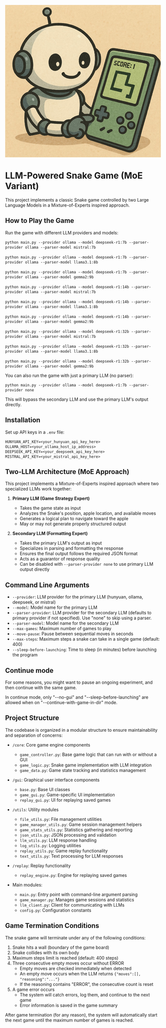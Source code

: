 ![](./img/a.jpg)


# LLM-Powered Snake Game (MoE Variant)

This project implements a classic Snake game controlled by two Large Language Models in a Mixture-of-Experts inspired approach.

## How to Play the Game

Run the game with different LLM providers and models:

```
python main.py --provider ollama --model deepseek-r1:7b --parser-provider ollama --parser-model mistral:7b

python main.py --provider ollama --model deepseek-r1:7b --parser-provider ollama --parser-model llama3.1:8b

python main.py --provider ollama --model deepseek-r1:7b --parser-provider ollama --parser-model gemma2:9b

python main.py --provider ollama --model deepseek-r1:14b --parser-provider ollama --parser-model mistral:7b

python main.py --provider ollama --model deepseek-r1:14b --parser-provider ollama --parser-model llama3.1:8b

python main.py --provider ollama --model deepseek-r1:14b --parser-provider ollama --parser-model gemma2:9b

python main.py --provider ollama --model deepseek-r1:32b --parser-provider ollama --parser-model mistral:7b

python main.py --provider ollama --model deepseek-r1:32b --parser-provider ollama --parser-model llama3.1:8b

python main.py --provider ollama --model deepseek-r1:32b --parser-provider ollama --parser-model gemma2:9b
```

You can also run the game with just a primary LLM (no parser):

```
python main.py --provider ollama --model deepseek-r1:7b --parser-provider none
```

This will bypass the secondary LLM and use the primary LLM's output directly.

## Installation

Set up API keys in a `.env` file:

```
HUNYUAN_API_KEY=<your_hunyuan_api_key_here>
OLLAMA_HOST=<your_ollama_host_ip_address>
DEEPSEEK_API_KEY=<your_deepseek_api_key_here>
MISTRAL_API_KEY=<your_mistral_api_key_here>
```

## Two-LLM Architecture (MoE Approach)

This project implements a Mixture-of-Experts inspired approach where two specialized LLMs work together:

1. **Primary LLM (Game Strategy Expert)**
   - Takes the game state as input
   - Analyzes the Snake's position, apple location, and available moves
   - Generates a logical plan to navigate toward the apple
   - May or may not generate properly structured output

2. **Secondary LLM (Formatting Expert)**
   - Takes the primary LLM's output as input
   - Specializes in parsing and formatting the response
   - Ensures the final output follows the required JSON format
   - Acts as a guarantor of response quality
   - Can be disabled with `--parser-provider none` to use primary LLM output directly

## Command Line Arguments

- `--provider`: LLM provider for the primary LLM (hunyuan, ollama, deepseek, or mistral)
- `--model`: Model name for the primary LLM
- `--parser-provider`: LLM provider for the secondary LLM (defaults to primary provider if not specified). Use "none" to skip using a parser.
- `--parser-model`: Model name for the secondary LLM
- `--max-games`: Maximum number of games to play
- `--move-pause`: Pause between sequential moves in seconds
- `--max-steps`: Maximum steps a snake can take in a single game (default: 400)
- `--sleep-before-launching`: Time to sleep (in minutes) before launching the program


## Continue mode

For some reasons, you might want to pause an ongoing experiment, and then continue with the same game. 

In continue mode, only "--no-gui" and "--sleep-before-launching" are allowed when on "--continue-with-game-in-dir" mode. 


## Project Structure

The codebase is organized in a modular structure to ensure maintainability and separation of concerns:

- `/core`: Core game engine components
  - `game_controller.py`: Base game logic that can run with or without a GUI
  - `game_logic.py`: Snake game implementation with LLM integration
  - `game_data.py`: Game state tracking and statistics management
  
- `/gui`: Graphical user interface components
  - `base.py`: Base UI classes
  - `game_gui.py`: Game-specific UI implementation
  - `replay_gui.py`: UI for replaying saved games
  
- `/utils`: Utility modules
  - `file_utils.py`: File management utilities
  - `game_manager_utils.py`: Game session management helpers
  - `game_stats_utils.py`: Statistics gathering and reporting
  - `json_utils.py`: JSON processing and validation
  - `llm_utils.py`: LLM response handling
  - `log_utils.py`: Logging utilities
  - `replay_utils.py`: Game replay functionality
  - `text_utils.py`: Text processing for LLM responses
  
- `/replay`: Replay functionality
  - `replay_engine.py`: Engine for replaying saved games
  
- Main modules:
  - `main.py`: Entry point with command-line argument parsing
  - `game_manager.py`: Manages game sessions and statistics
  - `llm_client.py`: Client for communicating with LLMs
  - `config.py`: Configuration constants

## Game Termination Conditions

The snake game will terminate under any of the following conditions:
1. Snake hits a wall (boundary of the game board)
2. Snake collides with its own body
3. Maximum steps limit is reached (default: 400 steps)
4. Three consecutive empty moves occur without ERROR
   - Empty moves are checked immediately when detected
   - An empty move occurs when the LLM returns `{"moves":[], "reasoning":"..."}`
   - If the reasoning contains "ERROR", the consecutive count is reset
5. A game error occurs
   - The system will catch errors, log them, and continue to the next game
   - Error information is saved in the game summary

After game termination (for any reason), the system will automatically start the next game until the maximum number of games is reached.


